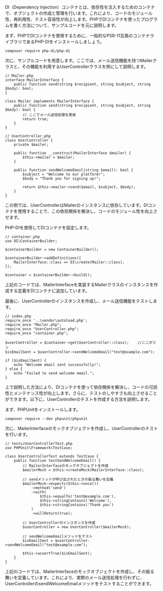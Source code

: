 DI（Dependency Injection）コンテナとは、依存性を注入するためのコンテナで、オブジェクトの作成と管理を行います。これにより、コードのモジュール性、再利用性、テスト容易性が向上します。PHPでDIコンテナを使ったプログラムを書く方法について、サンプルコードを元に説明します。

まず、PHPでDIコンテナを使用するために、一般的なPSR-11互換のコンテナライブラリであるPHP-DIをインストールしましょう。

```
composer require php-di/php-di
```

次に、サンプルコードを用意します。ここでは、メール送信機能を持つMailerクラスと、その機能を利用するUserControllerクラスを例にして説明します。

```
// Mailer.php
interface MailerInterface {
    public function send(string $recipient, string $subject, string $body): bool;
}

class Mailer implements MailerInterface {
    public function send(string $recipient, string $subject, string $body): bool {
        // ここでメール送信処理を実装
        return true;
    }
}

// UserController.php
class UserController {
    private $mailer;

    public function __construct(MailerInterface $mailer) {
        $this->mailer = $mailer;
    }

    public function sendWelcomeEmail(string $email): bool {
        $subject = "Welcome to our platform!";
        $body = "Thank you for signing up!";

        return $this->mailer->send($email, $subject, $body);
    }
}
```

この例では、UserControllerはMailerのインスタンスに依存しています。DIコンテナを使用することで、この依存関係を解決し、コードのモジュール性を向上させます。

PHP-DIを使用してDIコンテナを設定します。

```
// container.php
use DI\ContainerBuilder;

$containerBuilder = new ContainerBuilder();

$containerBuilder->addDefinitions([
    MailerInterface::class => DI\create(Mailer::class),
]);

$container = $containerBuilder->build();
```

上記のコードでは、MailerInterfaceを実装するMailerクラスのインスタンスを作成する定義をDIコンテナに追加しています。

最後に、UserControllerのインスタンスを作成し、メール送信機能をテストします。

```
// index.php
require_once '..\vendor\autoload.php';
require_once "Mailer.php";
require_once "UserController.php";
require_once "container.php";

$userController = $container->get(UserController::class);    //ここがミソ
$isEmailSent = $userController->sendWelcomeEmail("test@example.com");

if ($isEmailSent) {
    echo "Welcome email sent successfully!";
} else {
    echo "Failed to send welcome email.";
}
```

上で説明した方法により、DIコンテナを使って依存関係を解決し、コードの可読性とメンテナンス性が向上します。さらに、テストのしやすさも向上させることができます。以下に、UserControllerのテストを作成する方法を説明します。

まず、PHPUnitをインストールします。

```
composer require --dev phpunit/phpunit
```

次に、MailerInterfaceのモックオブジェクトを作成し、UserControllerのテストを行います。


```
// tests/UserControllerTest.php
use PHPUnit\Framework\TestCase;

class UserControllerTest extends TestCase {
    public function testSendWelcomeEmail() {
        // MailerInterfaceのモックオブジェクトを作成
        $mailerMock = $this->createMock(MailerInterface::class);

        // sendメソッドが呼び出されたときの振る舞いを定義
        $mailerMock->expects($this->once())
            ->method('send')
            ->with(
                $this->equalTo('test@example.com'),
                $this->stringContains('Welcome'),
                $this->stringContains('Thank you')
            )
            ->willReturn(true);

        // UserControllerのインスタンスを作成
        $userController = new UserController($mailerMock);

        // sendWelcomeEmailメソッドをテスト
        $isEmailSent = $userController->sendWelcomeEmail("test@example.com");

        $this->assertTrue($isEmailSent);
    }
}

```

上記のコードでは、MailerInterfaceのモックオブジェクトを作成し、その振る舞いを定義しています。これにより、実際のメール送信処理を行わずに、UserControllerのsendWelcomeEmailメソッドをテストすることができます。
